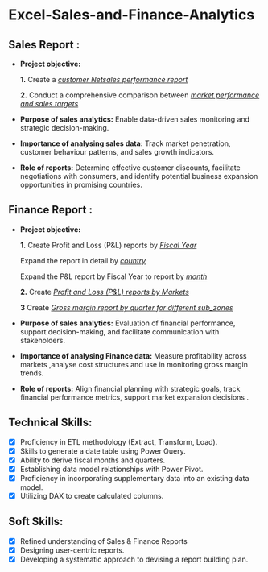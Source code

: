 # Excel-Sales-and-Finance-Analytics

## Sales Report :

- **Project objective:** 

    **1.** Create a _[customer Netsales performance report](https://github.com/NidhiNathavani/Excel-Sales-and-Finance-Analytics/blob/main/Sales%20customer%20performance%20report.pdf)_ 

    **2.** Conduct a comprehensive comparison between _[market performance and sales targets](https://github.com/NidhiNathavani/Excel-Sales-and-Finance-Analytics/blob/main/Sales%20analytics%20performance%20vs%20target.pdf)_

- **Purpose of sales analytics:** Enable data-driven sales monitoring and strategic decision-making.

- **Importance of analysing sales data:** Track market penetration, customer behaviour patterns, and sales growth indicators.

- **Role of reports:** Determine effective customer discounts, facilitate negotiations with consumers, and identify potential business expansion opportunities in promising countries.

## Finance Report :

- **Project objective:** 

    **1.** Create Profit and Loss (P&L) reports by _[Fiscal Year](https://github.com/NidhiNathavani/Excel-Sales-and-Finance-Analytics/blob/main/P%20%26%20L%20report%20by%20fiscal%20year.pdf)_ 

   Expand the report in detail by _[country](https://github.com/NidhiNathavani/Excel-Sales-and-Finance-Analytics/blob/main/P%20%26%20L%20report%20country%20wise.pdf)_

   Expand the P&L report by Fiscal Year to report by _[month](https://github.com/NidhiNathavani/Excel-Sales-and-Finance-Analytics/blob/main/P%20%26%20L%20report%20monthly.pdf)_

   **2.** Create _[Profit and Loss (P&L) reports by Markets](https://github.com/NidhiNathavani/Excel-Sales-and-Finance-Analytics/blob/main/P%20%26%20L%20report%20of%20market.pdf)_
  
   **3** Create _[Gross margin report by quarter for different sub_zones](https://github.com/NidhiNathavani/Excel-Sales-and-Finance-Analytics/blob/main/Gross%20Margin%20performance%20by%20Quarter.pdf)_

- **Purpose of sales analytics:** Evaluation of financial performance, support decision-making, and facilitate communication with stakeholders.

- **Importance of analysing Finance data:** Measure profitability across markets ,analyse cost structures and use in monitoring gross margin trends.

- **Role of reports:** Align financial planning with strategic goals, track financial performance metrics, support market expansion decisions .
## Technical Skills:
- [x]	Proficiency in ETL methodology (Extract, Transform, Load).
- [x]	Skills to generate a date table using Power Query.
- [x]	Ability to derive fiscal months and quarters.
- [x]	Establishing data model relationships with Power Pivot.
- [x]	Proficiency in incorporating supplementary data into an existing data model.
- [x]	Utilizing DAX to create calculated columns.
## Soft Skills:
- [x]	Refined understanding of Sales & Finance Reports
- [x]	Designing user-centric reports.
- [x]	Developing a systematic approach to devising a report building plan.

